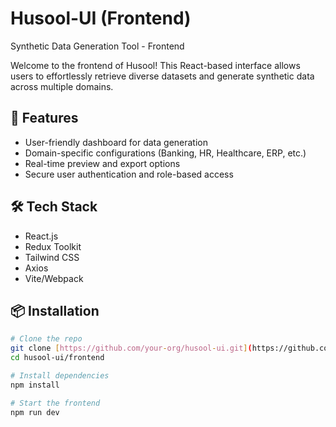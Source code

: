 
# Husool-UI (Frontend)
Synthetic Data Generation Tool - Frontend

Welcome to the frontend of Husool! This React-based interface allows users to effortlessly retrieve diverse datasets and generate synthetic data across multiple domains.

## 🚀 Features

- User-friendly dashboard for data generation
- Domain-specific configurations (Banking, HR, Healthcare, ERP, etc.)
- Real-time preview and export options
- Secure user authentication and role-based access

## 🛠️ Tech Stack

- React.js
- Redux Toolkit
- Tailwind CSS
- Axios
- Vite/Webpack

## 📦 Installation

```bash
# Clone the repo
git clone [https://github.com/your-org/husool-ui.git](https://github.com/falconinformatics/husool-ui.git)
cd husool-ui/frontend

# Install dependencies
npm install

# Start the frontend
npm run dev
```


